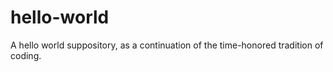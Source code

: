 # hello-world
A hello world suppository, as a continuation of the time-honored tradition of coding. 
